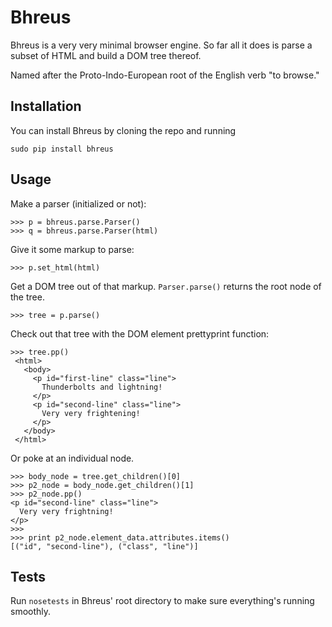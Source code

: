 # Bhreus

Bhreus is a very very minimal browser engine. So far all it does is parse a subset of HTML and build a DOM tree thereof.

Named after the Proto-Indo-European root of the English verb "to browse."

## Installation

You can install Bhreus by cloning the repo and running

    sudo pip install bhreus

## Usage

Make a parser (initialized or not):

    >>> p = bhreus.parse.Parser()
    >>> q = bhreus.parse.Parser(html)

Give it some markup to parse:

    >>> p.set_html(html)

Get a DOM tree out of that markup. `Parser.parse()` returns the root node of the tree. 

    >>> tree = p.parse()

Check out that tree with the DOM element prettyprint function:

    >>> tree.pp()
     <html>
       <body>
         <p id="first-line" class="line">
       	   Thunderbolts and lightning!
       	 </p>
       	 <p id="second-line" class="line">
       	   Very very frightening!
       	 </p>
       </body>
     </html>

Or poke at an individual node.

    >>> body_node = tree.get_children()[0]
    >>> p2_node = body_node.get_children()[1]
    >>> p2_node.pp()
    <p id="second-line" class="line">
      Very very frightning!
    </p>
    >>>
    >>> print p2_node.element_data.attributes.items()
    [("id", "second-line"), ("class", "line")]

## Tests

Run `nosetests` in Bhreus' root directory to make sure everything's running smoothly.
